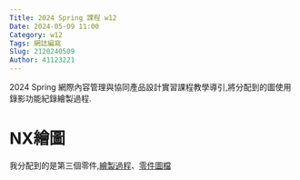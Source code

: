 ```yaml
---
Title: 2024 Spring 課程 w12
Date: 2024-05-09 11:00
Category: w12
Tags: 網誌編寫
Slug: 2120240509
Author: 41123221
---
```


2024 Spring 網際內容管理與協同產品設計實習課程教學導引,將分配到的圖使用錄影功能紀錄繪製過程.

<!-- PELICAN_END_SUMMARY -->

# NX繪圖
我分配到的是第三個零件,<a href="https://drive.google.com/file/d/1twwuq4sCJIbSQZoM04rytpogsuhnNOcU/view?usp=sharing)">繪製過程</a>、<a href="https://drive.google.com/file/d/1pjyP21mZVRWnvAgjuVEGAUeSXo1oM0W4/view?usp=sharing">零件圖檔</a>